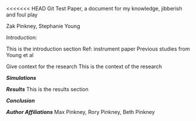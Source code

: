 <<<<<<< HEAD
Git Test Paper, a document for my knowledge, jibberish and foul play


Zak Pinkney, Stephanie Young 


Introduction:

This is the introduction section 
Ref: instrument paper
Previous studies from Young et al


Give context for the research
This is the context of the research 


***Simulations***



***Results***
This is the results section 


***Conclusion***


***Author Affiliations***
Max Pinkney, Rory Pinkney, Beth Pinkney
